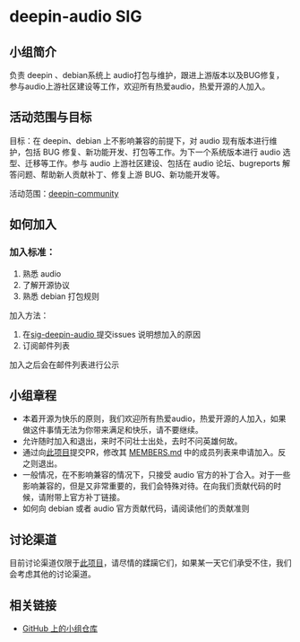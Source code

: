 # deepin-audio SIG

## 小组简介

负责 deepin 、debian系统上 audio打包与维护，跟进上游版本以及BUG修复，参与audio上游社区建设等工作，欢迎所有热爱audio，热爱开源的人加入。

## 活动范围与目标

目标：在 deepin、debian 上不影响兼容的前提下，对 audio 现有版本进行维护，包括 BUG 修复、新功能开发、打包等工作。为下一个系统版本进行 audio 选型、迁移等工作。参与 audio 上游社区建设、包括在 audio 论坛、bugreports 解答问题、帮助新人贡献补丁、修复上游 BUG、新功能开发等。

活动范围：[deepin-community](https://bbs.deepin.org/)

## 如何加入

### 加入标准： 

1. 熟悉 audio
2. 了解开源协议
2. 熟悉 debian 打包规则

加入方法：

1. 在[sig-deepin-audio ](https://github.com/deepin-community/sig-deepin-audio/issues)提交issues 说明想加入的原因
2. 订阅邮件列表

加入之后会在邮件列表进行公示

## 小组章程

* 本着开源为快乐的原则，我们欢迎所有热爱audio，热爱开源的人加入，如果做这件事情无法为你带来满足和快乐，请不要继续。
* 允许随时加入和退出，来时不问壮士出处，去时不问英雄何故。
* 通过向[此项目](https://github.com/deepin-community/SIG/tree/master/sig/deepin-audio-team)提交PR，修改其 [MEMBERS.md](https://github.com/deepin-community/SIG/tree/master/sig/MEMBERS.md) 中的成员列表来申请加入。反之则退出。
* 一般情况，在不影响兼容的情况下，只接受 audio 官方的补丁合入。对于一些影响兼容的，但是又非常重要的，我们会特殊对待。在向我们贡献代码的时候，请附带上官方补丁链接。
* 如何向 debian 或者 audio 官方贡献代码，请阅读他们的贡献准则

## 讨论渠道

目前讨论渠道仅限于[此项目](https://github.com/deepin-community/SIG/tree/master/sig/deepin-audio-team)，请尽情的蹂躏它们，如果某一天它们承受不住，我们会考虑其他的讨论渠道。

## 相关链接

- [GitHub 上的小组仓库](https://github.com/deepin-community/sig-deepin-audio)
